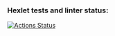 ### Hexlet tests and linter status:
[![Actions Status](https://github.com/12ILib05/qa-engineer-project-85/workflows/hexlet-check/badge.svg)](https://github.com/12ILib05/qa-engineer-project-85/actions)